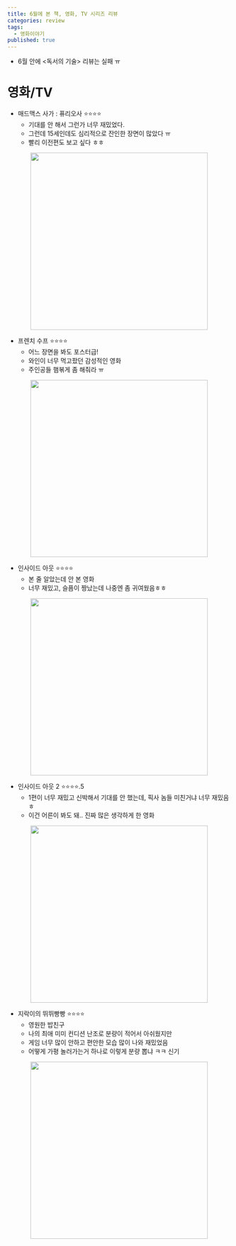 ```yaml
---
title: 6월에 본 책, 영화, TV 시리즈 리뷰
categories: review
tags:
  - 영화이야기
published: true
---
```


- 6월 안에 \<독서의 기술\> 리뷰는 실패 ㅠ

# 영화/TV
- 매드맥스 사가 : 퓨리오사 ⭐⭐⭐⭐
	- 기대를 안 해서 그런가 너무 재밌었다.
	- 그런데 15세인데도 심리적으로 잔인한 장면이 많았다 ㅠ
	- 빨리 이전편도 보고 싶다 ㅎㅎ

<p align="center"> <img width="400" src="https://an2-img.amz.wtchn.net/image/v2/qhMoqsetGYuoXLYI-719mw.jpg?jwt=ZXlKaGJHY2lPaUpJVXpJMU5pSjkuZXlKdmNIUnpJanBiSW1SZk5Ea3dlRGN3TUhFNE1DSmRMQ0p3SWpvaUwzWXlMM04wYjNKbEwybHRZV2RsTHpNeE5qWTBOelF5TmprM01UTTVNU0o5LmkxX2p1SVVEY3BPOFlXeDFEbzVtVGNJbFRVVC1BMngxeF9pc2FUVXF6Qk0"></p>

- 프렌치 수프 ⭐⭐⭐⭐
	- 어느 장면을 봐도 포스터급!
	- 와인이 너무 먹고팠던 감성적인 영화
	- 주인공들 햄볶게 좀 해줘라 ㅠ
<p align="center"> <img width="400" src="https://an2-img.amz.wtchn.net/image/v2/ZSvopUs4Fon7It7hrZc2CQ.jpg?jwt=ZXlKaGJHY2lPaUpJVXpJMU5pSjkuZXlKdmNIUnpJanBiSW1SZk5Ea3dlRGN3TUhFNE1DSmRMQ0p3SWpvaUwzWXlMM04wYjNKbEwybHRZV2RsTHpFNE9UTTJOelV4TVRZME5EWTBOamNpZlEuczE0Vmo0SWE4UVdyU0ZyYXl5WmdHbEdnTTF5NWpiQ3RQbU4wcGpIMnJvYw"></p>

- 인사이드 아웃 ⭐⭐⭐⭐
	- 본 줄 알았는데 안 본 영화
	- 너무 재밌고, 슬픔이 짱났는데 나중엔 좀 귀여웠음ㅎㅎ
<p align="center"> <img width="400" src="https://an2-img.amz.wtchn.net/image/v2/DJxK6N77QAQ6HjRTFJTgiw.jpg?jwt=ZXlKaGJHY2lPaUpJVXpJMU5pSjkuZXlKdmNIUnpJanBiSW1SZk5Ea3dlRGN3TUhFNE1DSmRMQ0p3SWpvaUwzWXhMM2gwZFhCbE0zWnpabWxyY0c5c1pIbG5hbXhwSW4wLlNFalFQTDlfY0JXRkVNNnctdDhMVE9zQVNCaHFXSVRreXBqeFBwWjMxR1E"></p>

- 인사이드 아웃 2 ⭐⭐⭐⭐.5
	- 1편이 너무 재밌고 신박해서 기대를 안 했는데, 픽사 놈들 미친거냐 너무 재밌음ㅎ
	- 이건 어른이 봐도 돼.. 진짜 많은 생각하게 한 영화
<p align="center"> <img width="400" src="https://an2-img.amz.wtchn.net/image/v2/2sLPR0moUjGnMwiyERLGkQ.jpg?jwt=ZXlKaGJHY2lPaUpJVXpJMU5pSjkuZXlKdmNIUnpJanBiSW1SZk5Ea3dlRGN3TUhFNE1DSmRMQ0p3SWpvaUwzWXlMM04wYjNKbEwybHRZV2RsTHpReU5EYzROREUxT0RNM09UTTBPVGtpZlEuaDdDUXMyb0VLNldwRFl6WTNLaFl2UWlWYmw0RHhUWVBMdm45R3Q5SWEzaw"></p>

- 지락이의 뛰뛰빵빵 ⭐⭐⭐⭐
	- 영원한 밥친구
	- 나의 최애 미미 컨디션 난조로 분량이 적어서 아쉬웠지만
	- 게임 너무 많이 안하고 편안한 모습 많이 나와 재밌었음
	- 어떻게 가평 놀러가는거 하나로 이렇게 분량 뽑냐 ㅋㅋ 신기
<p align="center"> <img width="400" src="https://an2-img.amz.wtchn.net/image/v2/nagp1wYnb5nuoQJ4hpmo3w.jpg?jwt=ZXlKaGJHY2lPaUpJVXpJMU5pSjkuZXlKdmNIUnpJanBiSW1SZk5Ea3dlRGN3TUhFNE1DSmRMQ0p3SWpvaUwzWXlMM04wYjNKbEwybHRZV2RsTHpneU1qWTJOVEF6TVRFMU56VTNJbjAudUhFaHB5ZmlEbFdPMWtrUlBzZlJJT1hKOWc2YUIxNXo5Qm1CdTRGd1I1RQ"></p>
